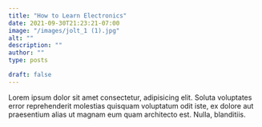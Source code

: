 ```yaml
---
title: "How to Learn Electronics"
date: 2021-09-30T21:23:21-07:00
image: "/images/jolt_1 (1).jpg"
alt: ""
description: ""
author: ""
type: posts

draft: false
---
```


Lorem ipsum dolor sit amet consectetur, adipisicing elit. Soluta voluptates error reprehenderit molestias quisquam voluptatum odit iste, ex dolore aut praesentium alias ut magnam eum quam architecto est. Nulla, blanditiis.
